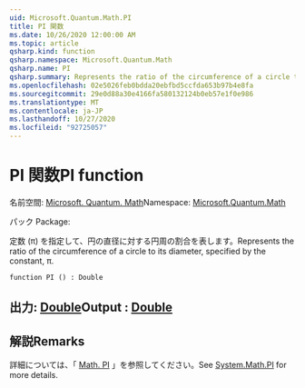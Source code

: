 ```yaml
---
uid: Microsoft.Quantum.Math.PI
title: PI 関数
ms.date: 10/26/2020 12:00:00 AM
ms.topic: article
qsharp.kind: function
qsharp.namespace: Microsoft.Quantum.Math
qsharp.name: PI
qsharp.summary: Represents the ratio of the circumference of a circle to its diameter, specified by the constant, π.
ms.openlocfilehash: 02e5026feb0bdda20ebfbd5ccfda653b97b4e8fa
ms.sourcegitcommit: 29e0d88a30e4166fa580132124b0eb57e1f0e986
ms.translationtype: MT
ms.contentlocale: ja-JP
ms.lasthandoff: 10/27/2020
ms.locfileid: "92725057"
---
```

# <a name="pi-function"></a><span data-ttu-id="ba0df-102">PI 関数</span><span class="sxs-lookup"><span data-stu-id="ba0df-102">PI function</span></span>

<span data-ttu-id="ba0df-103">名前空間: [Microsoft. Quantum. Math](xref:Microsoft.Quantum.Math)</span><span class="sxs-lookup"><span data-stu-id="ba0df-103">Namespace: [Microsoft.Quantum.Math](xref:Microsoft.Quantum.Math)</span></span>

<span data-ttu-id="ba0df-104">パック [](https://nuget.org/packages/)</span><span class="sxs-lookup"><span data-stu-id="ba0df-104">Package: [](https://nuget.org/packages/)</span></span>


<span data-ttu-id="ba0df-105">定数 (π) を指定して、円の直径に対する円周の割合を表します。</span><span class="sxs-lookup"><span data-stu-id="ba0df-105">Represents the ratio of the circumference of a circle to its diameter, specified by the constant, π.</span></span>

```qsharp
function PI () : Double
```


## <a name="output--double"></a><span data-ttu-id="ba0df-106">出力: [Double](xref:microsoft.quantum.lang-ref.double)</span><span class="sxs-lookup"><span data-stu-id="ba0df-106">Output : [Double](xref:microsoft.quantum.lang-ref.double)</span></span>



## <a name="remarks"></a><span data-ttu-id="ba0df-107">解説</span><span class="sxs-lookup"><span data-stu-id="ba0df-107">Remarks</span></span>

<span data-ttu-id="ba0df-108">詳細については、「 [Math. PI](https://docs.microsoft.com/dotnet/api/system.math.pi) 」を参照してください。</span><span class="sxs-lookup"><span data-stu-id="ba0df-108">See [System.Math.PI](https://docs.microsoft.com/dotnet/api/system.math.pi) for more details.</span></span>